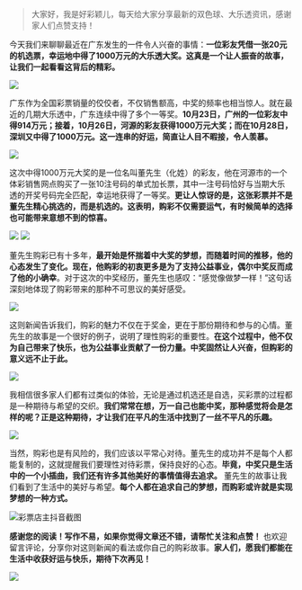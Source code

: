 > 大家好，我是好彩颖儿，每天给大家分享最新的双色球、大乐透资讯，感谢家人们点赞支持！

今天我们来聊聊最近在广东发生的一件令人兴奋的事情：**一位彩友凭借一张20元的机选票，幸运地中得了1000万元的大乐透大奖。这真是一个让人振奋的故事，让我们一起看看这背后的精彩。**

![](https://cdn.jsdelivr.net/gh/wangwenjie1314/PicCDN/2024-10-31/1730340465967-image.png)


广东作为全国彩票销量的佼佼者，不仅销售额高，中奖的频率也相当惊人。就在最近的几期大乐透中，广东连续中得了多个一等奖。**10月23日，广州的一位彩友中得914万元；接着，10月26日，河源的彩友获得1000万元大奖；而在10月28日，深圳又中得了1000万元。这一连串的好运，简直让人目不暇接，令人羡慕。**


![](https://cdn.jsdelivr.net/gh/wangwenjie1314/PicCDN/2024-10-31/1730340482192-image.png)


这次中得1000万元大奖的是一位名叫董先生（化姓）的彩友，他在河源市的一个体彩销售网点购买了一张10注号码的单式加长票，其中一注号码恰好与当期大乐透的开奖号码完全匹配，幸运地获得了一等奖。**更让人惊讶的是，这张彩票并不是董先生精心挑选的，而是机选的。这表明，购彩不仅需要运气，有时候简单的选择也可能带来意想不到的惊喜。**


![](https://cdn.jsdelivr.net/gh/wangwenjie1314/PicCDN/2024-10-31/1730340508680-image.png)
![](https://cdn.jsdelivr.net/gh/wangwenjie1314/PicCDN/2024-10-27/1729988048700-image.png)


董先生购彩已有十多年，**最开始是怀揣着中大奖的梦想，而随着时间的推移，他的心态发生了变化。现在，他购彩的初衷更多是为了支持公益事业，偶尔中奖反而成了他的小确幸**。对于这次的中奖经历，董先生也感叹：“感觉像做梦一样！”这句话深刻地体现了购彩带来的那种不可思议的美好感受。



![](https://cdn.jsdelivr.net/gh/wangwenjie1314/PicCDN/2024-10-31/1730340908090-image.png)


这则新闻告诉我们，购彩的魅力不仅在于奖金，更在于那份期待和参与的心情。董先生的故事是一个很好的例子，说明了理性购彩的重要性。**在这个过程中，他不仅为自己带来了快乐，也为公益事业贡献了一份力量。中奖固然让人兴奋，但购彩的意义远不止于此。**


![](https://cdn.jsdelivr.net/gh/wangwenjie1314/PicCDN/2024-10-31/1730340921666-image.png)


我相信很多家人们都有过类似的体验，无论是通过机选还是自选，买彩票的过程都是一种期待与希望的交织。**我们常常在想，万一自己也能中奖，那种感觉将会是怎样的呢？正是这种期待，才让我们在平凡的生活中找到了一丝不平凡的乐趣。**


![](https://cdn.jsdelivr.net/gh/wangwenjie1314/PicCDN/2024-10-31/1730340936489-image.png)


当然，购彩也是有风险的，我们应该以平常心对待。董先生的成功并不是每个人都能复制的，这就提醒我们要理性对待彩票，保持良好的心态。**毕竟，中奖只是生活中的一个小插曲，我们还有许多其他美好的事情值得去追求。** 董先生的故事让我们看到了生活中的美好与希望。**每个人都在追求自己的梦想，而购彩或许就是实现梦想的一种方式。**


![彩票店主抖音截图](https://cdn.jsdelivr.net/gh/wangwenjie1314/PicCDN/2024-10-31/1730340886075-image.png)


**感谢您的阅读！写作不易，如果你觉得文章还不错，请帮忙关注和点赞！** 也欢迎留言评论，分享你对这则新闻的看法或你自己的购彩故事。**家人们，愿我们都能在生活中收获好运与快乐，期待下次再见！**


![](https://cdn.jsdelivr.net/gh/wangwenjie1314/PicCDN/2024-10-31/1730341015141-image.png)
